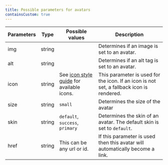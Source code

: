 ```yaml
---
title: Possible parameters for avatars
containsCustom: true
---
```


<table class="c-table">
    <thead>
        <tr>
            <th>Parameters</th>
            <th>Type</th>
            <th>Possible values</th>
            <th>Description</th>
        </tr>
    </thead>
    <tbody>
        <tr>
            <td>img</td>
            <td>string</td>
            <td></td>
            <td>Determines if an image is set to an avatar.</td>
        </tr>
        <tr>
            <td>alt</td>
            <td>string</td>
            <td></td>
            <td>Determines if an alt tag is set to an avatar.</td>
        </tr>
        <tr>
            <td>icon</td>
            <td>string</td>
            <td>See <a href="/development/docs/aov-icons.html">icon style guide</a> for available icons.</td>
            <td>This parameter is used for the icon. If an icon is not set, a fallback icon is rendered.</td>
        </tr>
        <tr>
            <td>size</td>
            <td>string</td>
            <td><code>small</code></td>
            <td>Determines the size of the avatar</td>
        </tr>
        <tr>
            <td>skin</td>
            <td>string</td>
            <td><code>default</code>, <code>success</code>, <code>primary</code></td>
            <td>Determines the skin of an avatar. The default skin is set to <code>default</code>.</td>
        </tr>
        <tr>
            <td>href</td>
            <td>string</td>
            <td>This can be any url or id.</td>
            <td>If this parameter is used then this avatar will automatically become a link.</td>
        </tr>
    </tbody>
</table>
